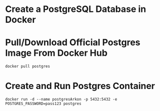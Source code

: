 # Create a PostgreSQL Database in Docker

# Pull/Download Official Postgres Image From Docker Hub
```
docker pull postgres
```

# Create and Run Postgres Container
```
docker run -d --name postgresArkon -p 5432:5432 -e POSTGRES_PASSWORD=pass123 postgres
```

